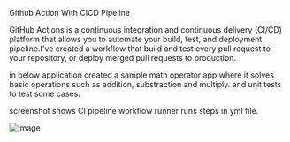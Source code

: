 Github Action With CICD Pipeline

GitHub Actions is a continuous integration and continuous delivery (CI/CD) platform that allows you to automate your build, test, and deployment pipeline.I've created a workflow that build and test every pull request to your repository, or deploy merged pull requests to production.

in below application created a sample math operator app where it solves basic operations such as addition, substraction and multiply. and unit tests to test some cases.

screenshot shows CI pipeline workflow runner runs steps in yml file.

![image](https://github.com/user-attachments/assets/bbc13983-b88b-47d7-a322-9ee94d724bc8)
